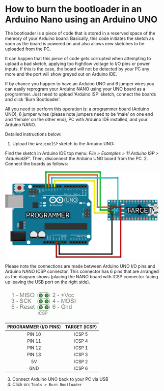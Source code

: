 # How to burn the bootloader in an Arduino Nano using an Arduino UNO

The bootloader is a piece of code that is stored in a reserved space of the memory of your Arduino board. Basically, this code initiates the sketch as soon as the board is powered on and also allows new sketches to be uploaded from the PC.

It can happen that this piece of code gets corrupted when attempting to upload a bad sketch, applying too high/low voltage to I/O pins or power inputs. If this is the case, the board will not be detected by your PC any more and the port will show greyed out on Arduino IDE.

If by chance you happen to have an Arduino UNO and 6 jumper wires you can easily reprogram your Arduino NANO using your UNO board as a programmer. Just need to upload ‘Arduino ISP’ sketch, connect the boards and click ‘Burn Bootloader’.

All you need to perform this operation is: a programmer board (Arduino UNO), 6 jumper wires (please note jumpers need to be ‘male’ on one end and ‘female’ on the other end), PC with Arduino IDE installed, and your Arduino NANO.

Detailed instructions below:

1. Upload the `ArduinoISP` sketch to the Arduino UNO:

  Find the sketch in Arduino IDE top menu: *File > Examples > 11.Arduino ISP > ‘ArduinoISP’*. Then, disconnect the Arduino UNO board from the PC.
2. Connect the boards as follows:

  ![Connection](/assets/img/hardware/boards/uno-to-nano_connection.png)

  Please note the connections are made between Arduino UNO I/O pins and Arduino NANO ICSP connector. This connector has 6 pins that are arranged as the diagram shows (placing the NANO board with ICSP connector facing up leaving the USB port on the right side).

  ![ICSP connection](/assets/img/hardware/boards/ICSP_names.png)

  |PROGRAMMER (I/O PINS) | TARGET (ICSP) |
  |:-------------------:|:-----------------:|
  | PIN 10 | ICSP 5 |
  | PIN 11 | ICSP 4 |
  | PIN 12 | ICSP 1 |
  | PIN 13 | ICSP 3 |
  | 5V | ICSP 2 |
  | GND | ICSP 6 |

3. Connect Arduino UNO back to your PC via USB
4. Click on: `Tools > Burn Bootloader`
